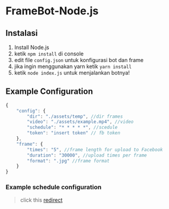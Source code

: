 # FrameBot-Node.js

## Instalasi
1. Install Node.js
2. ketik `npm install` di console
3. edit file `config.json` untuk konfigurasi bot dan frame
4. jika ingin menggunakan yarn ketik `yarn install`
5. ketik `node index.js` untuk menjalankan botnya!

## Example Configuration
```js
{
    "config": {
        "dir": "./assets/temp", //dir frames
        "video": "./assets/example.mp4", //video
        "schedule": "* * * * *", //scedule
        "token": "insert token" // fb token
    },
    "frame": {
        "times": "5", //frame length for upload to Facebook
        "duration": "30000", //upload times per frame
        "format": ".jpg" //frame format
    }
}
```

### Example schedule configuration
> click this <a href="https://www.npmjs.com/package/node-cron" target="_blank">redirect</a>

